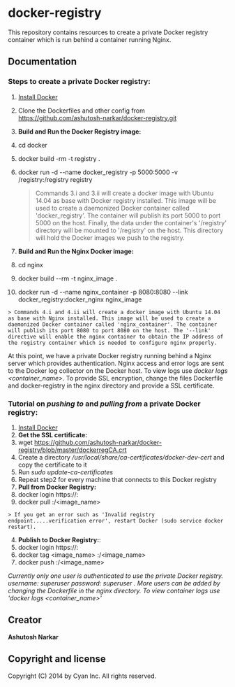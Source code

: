 docker-registry
===============

This repository contains resources to create a private Docker registry container which is run behind a container running Nginx.

Documentation
--------------
### Steps to create a private Docker registry:

1. [Install Docker](https://docs.docker.com/installation/#installation)
2. Clone the Dockerfiles and other config from https://github.com/ashutosh-narkar/docker-registry.git
3. **Build and Run the Docker Registry image:**
  1. cd docker
  2. docker build -rm -t registry .
  3. docker run -d --name docker_registry -p 5000:5000 -v /registry:/registry registry

     > Commands 3.i and 3.ii will create a docker image with Ubuntu 14.04 as base with Docker registry installed. This image will be used to create a daemonized Docker container called 'docker_registry'. The container will publish its port 5000 to port 5000 on the host. Finally, the data under the container's '/registry' directory will be mounted to '/registry' on the host. This directory will hold the Docker images we push to the registry.

4. **Build and Run the Nginx Docker image:**
  1. cd nginx
  2. docker build --rm -t nginx_image .
  3. docker run -d --name nginx_container -p 8080:8080 --link docker_registry:docker_nginx nginx_image

    > Commands 4.i and 4.ii will create a docker image with Ubuntu 14.04 as base with Nginx installed. This image will be used to create a daemonized Docker container called 'nginx_container'. The container will publish its port 8080 to port 8080 on the host. The '--link' directive will enable the nginx container to obtain the IP address of the registry container which is needed to configure nginx properly.

At this point, we have a private Docker registry running behind a Nginx server which provides authentication.  Nginx access and error logs are sent to the Docker log collector on the Docker host. To view logs use *docker logs \<container_name\>*.
To provide SSL encryption, change the files  Dockerfile and docker-registry in the nginx directory and provide a SSL certificate.


### Tutorial on *pushing to* and *pulling from* a private Docker registry:

1. [Install Docker](https://docs.docker.com/installation/#installation)
2. **Get the SSL certificate:**
  1. wget https://github.com/ashutosh-narkar/docker-registry/blob/master/dockerregCA.crt
  2. Create a directory */usr/local/share/ca-certificates/docker-dev-cert* and copy the certificate to it
  3. Run *sudo update-ca-certificates*
  4. Repeat step2 for every machine that connects to this Docker registry
3. **Pull from Docker Registry:**
  1. docker login https://<host>:<port>
  2. docker pull <host>:<port>/<image_name>

    > If you get an error such as 'Invalid registry endpoint.....verification error', restart Docker (sudo service docker restart).

4. **Publish to Docker Registry:**:
  1. docker login https://<host>:<port>
  2. docker tag <image_name> <host>:<port>/<image_name>
  3. docker push <host>:<port>/<image_name>

*Currently only one user is authenticated to use the private Docker registry. username: superuser password: superuser . More users can be added by changing the Dockerfile in the nginx directory. To view container logs use 'docker logs <container_name>'*

Creator
--------
**Ashutosh Narkar**

Copyright and license
---------------------
Copyright (C) 2014 by Cyan Inc. All rights reserved.
